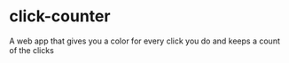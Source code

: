 # click-counter
A web app that gives you a color for every click you do and keeps a count of the clicks
